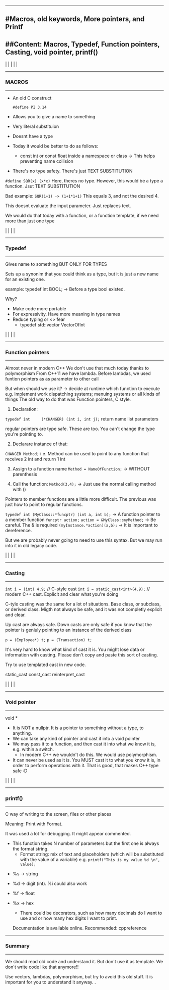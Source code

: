 
--------------------------------------------------
#Macros, old keywords, More pointers, and Printf
--------------------------------------------------

##Content:
  Macros, Typedef, Function pointers, Casting, void pointer, printf()
--------------------------------------------------
|
|
|
|
|
_________________
### MACROS
****************
- An old C construct

    `#define PI 3.14`

- Allows you to give a name to something
- Very literal substituion
- Doesnt have a type
- Today it would be better to do as follows:
    - const int or const float inside a namespace or class -> This helps preventing name collision
- There's no type safety. There's just TEXT SUBSTITUTION

`#define SQR(x) (x*x)`
Here, theres no type. However, this would be a type a function. Jsut TEXT SUBSTITUTION

Bad example:  `SQR(1+1) -> (1+1*1+1)`
            This equals 3, and not the desired 4.

This doesnt evaluate the input parameter. Just replaces text.

We would do that today with a function, or a function template, if we need more than just one type

|
|
|
|
_________________
### Typedef
****************

Gives name to something BUT ONLY FOR TYPES

Sets up a synonim that you could think as a type, but it is just a new name for an existing one.


example:
    typedef int BOOL; -> Before a type bool existed.


Why?
  * Make code more portable
  * For expressivity. Have more meaning in type names
  * Reduce typing or <> fear
    - typedef std::vector<int> VectorOfInt


|
|
|
|
_________________
### Function pointers
****************
Almost never in modern C++
  We don't use that much today thanks to polymorphism
  From C++11 we have lambda. Before lambdas, we used funtion pointers as as parameter to other call

But when should we use it?
  -> decide at runtime which function to execute
      e.g. Implement work dispatching systems; menuing systems or all kinds of things
      The old way to do that was Function pointers, C style.

1. Declaration:

  `typedef int     (*CHANGER) (int i, int j);`
        return       name       list parameters

  regular pointers are type safe. These are too. You can't change the type you're pointing to.

2. Declarare instance of that:

  `CHANGER Method;`
  i.e. Method can be used to point to any function that receives 2 int and return 1 int

3. Assign to a function name
  `Method = NameOfFunction;`  -> WITHOUT parenthesis

4. Call the function:
  `Method(3,4);`   -> Just use the normal calling method with ()


  Pointers to member functions are a little more difficult. The previous was just how to point  to regular functions.


  `typedef int (MyClass::*funcptr) (int a, int b);`   -> A function pointer to a member function
  `funcptr action;`
  `action = &MyClass::myMethod;`   -> Be careful. The & is required
  `(myInstance.*action)(a,b);`   -> It is important to dereference.

But we are probably never going to need to use this syntax. But we may run into it in old legacy code.



|
|
|
|
_________________
### Casting
****************

`int i = (int) 4.9;`  // C-style cast
`int i = static_cast<int>(4.9);`  // modern C++ cast. Explicit and clear what you're doing

C-tyle casting was the same for a lot of situations. Base class, or subclass, or derived class. Migth not always be safe, and it was not completly explicit and clear.

Up cast are always safe.
Down casts are only safe if you know that the pointer is geniuly pointing to an instance of the derived class

`p = (Employee*) t;`
`p = (Transaction) t;`

It's very hard to know what kind of cast it is. You might lose data or information with casting. Please don't copy and paste this sort of casting.

Try to use templated cast in new code.

static_cast
const_cast
reinterpret_cast



|
|
|
|
_________________
### Void pointer
****************

void *
- It is NOT a nullptr. It is a pointer to something without a type, to anything.
- We can take any kind of pointer and cast it into a void pointer
- We may pass it to a function, and then cast it into what we know it is, e.g. within a switch.
  * In modern C++ we wouldn't do this. We would use polymorphism.
- It can never be used as it is. You MUST cast it to what you know it is, in order to perform operations with it. That is good, that makes C++ type safe :D

|
|
|
|
_________________
### printf()
****************

 C way of writing to the screen, files or other places

 Meaning: Print with Format.

 It was used a lot for debugging. It might appear commented.

 - This function takes N number of parameters but the first one is always the format string.
    * Format string: mix of text and placeholders (which will be substituted with the value of a variable)
  e.g. `printf("This is my value %d \n", value);`

* %s -> string
* %d -> digit (int). %i could also work
* %f -> float
* %x -> hex

  - There could be decorators, such as how many decimals do I want to use and or how many hex digits I want to print.

  Documentation is available online. Recommended: cppreference


_________________
### Summary
*****************
We should read old code and understand it. But don't use it as template. We don't write code like that anymore!!

Use vectors, lambdas, polymorphism, but try to avoid this old stuff. It is important for you to understand it anyway.
.
